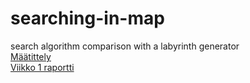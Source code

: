 # searching-in-map
search algorithm comparison with a labyrinth generator  
[Määtittely](https://github.com/kapistelijaKrisu/searching-comparison-with-map-gen/blob/master/doc/definition.md)  
[Viikko 1 raportti ](https://github.com/kapistelijaKrisu/a-stars-in-map/blob/master/doc/week1.md)  
  
